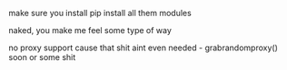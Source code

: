 make sure you install pip install all them modules

naked, you make me feel some type of way

no proxy support cause that shit aint even needed - grabrandomproxy() soon or some shit